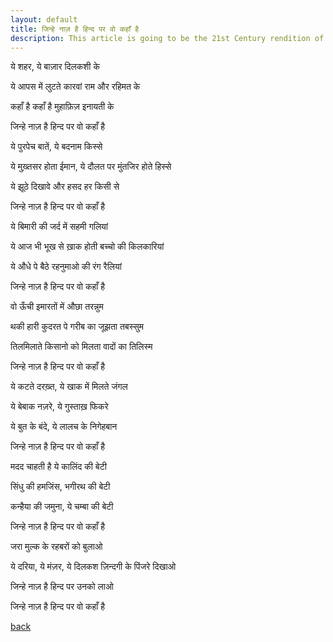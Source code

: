 ```yaml
---
layout: default
title: जिन्हे नाज़ है हिन्द पर वो कहाँ है
description: This article is going to be the 21st Century rendition of the classic song by the same name composed by legendary poet and lyricist Sahir Ludhianvi who brought to fore the problems of independent India post-British occupation. Though India has progressed many folds since then, but some problems remain and many more have cropped up.
---
```


ये शहर, ये बाज़ार दिलकशी के

ये आपस में लुटते कारवां राम और रहिमत के

कहाँ है कहाँ है मुहाफ़िज़ इनायती के

जिन्हे नाज़ है हिन्द पर वो कहाँ है


ये पुरपेच बातें, ये बदनाम किस्से

ये मुख़्तसर होता ईमान, ये दौलत पर मुंतजिर होते हिस्से

ये झूठे दिखावे और हसद हर किसी से

जिन्हे नाज़ है हिन्द पर वो कहाँ है


ये बिमारी की जर्द में सहमी गलियां

ये आज भी भूख से ख़ाक होती बच्चो की किलकारियां

ये औधे पे बैठे रहनुमाओ की रंग रैलियां

जिन्हे नाज़ है हिन्द पर वो कहाँ है


वो ऊँची इमारतों में औछा तरन्नुम

थकी हारी कुदरत पे गरीब का जूझता तबस्सुम

तिलमिलाते किसानो को मिलता वादों का तिलिस्म

जिन्हे नाज़ है हिन्द पर वो कहाँ है


ये कटते दरख़्त, ये खाक में मिलते जंगल

ये बेबाक नज़रे, ये गुस्ताख़ फिकरे

ये बुत के बंदे, ये लालच के निगेहबान

जिन्हे नाज़ है हिन्द पर वो कहाँ है


मदद चाहती है ये कालिंद की बेटी

सिंधु की हमजिंस, भगीरथ की बेटी

कन्हैया की जमुना, ये चम्बा की बेटी

जिन्हे नाज़ है हिन्द पर वो कहाँ है


जरा मुल्क के रहबरों को बुलाओ

ये दरिया, ये मंज़र, ये दिलकश ज़िन्दगी के पिंजरे दिखाओ

जिन्हे नाज़ है हिन्द पर उनको लाओ

जिन्हे नाज़ है हिन्द पर वो कहाँ है

[back](./)
